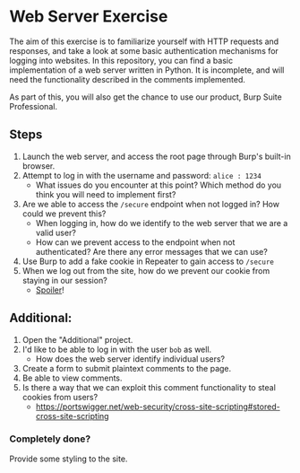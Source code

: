 # Web Server Exercise

The aim of this exercise is to familiarize yourself with HTTP requests and responses, and take a look at some basic authentication mechanisms for logging into websites.
In this repository, you can find a basic implementation of a web server written in Python. It is incomplete, and will need the functionality described in the comments implemented.

As part of this, you will also get the chance to use our product, Burp Suite Professional.

## Steps
1. Launch the web server, and access the root page through Burp's built-in browser.
2. Attempt to log in with the username and password: `alice : 1234`
   - What issues do you encounter at this point? Which method do you think you will need to implement first?
3. Are we able to access the `/secure` endpoint when not logged in? How could we prevent this?
   - When logging in, how do we identify to the web server that we are a valid user?
   - How can we prevent access to the endpoint when not authenticated? Are there any error messages that we can use?
4. Use Burp to add a fake cookie in Repeater to gain access to `/secure`
5. When we log out from the site, how do we prevent our cookie from staying in our session?
   - [Spoiler](https://stackoverflow.com/questions/5285940/correct-way-to-delete-cookies-server-side)!

## Additional:
1. Open the "Additional" project.
1. I'd like to be able to log in with the user `bob` as well.
   - How does the web server identify individual users?
2. Create a form to submit plaintext comments to the page.
3. Be able to view comments.
4. Is there a way that we can exploit this comment functionality to steal cookies from users?
   - https://portswigger.net/web-security/cross-site-scripting#stored-cross-site-scripting

### Completely done?
Provide some styling to the site.